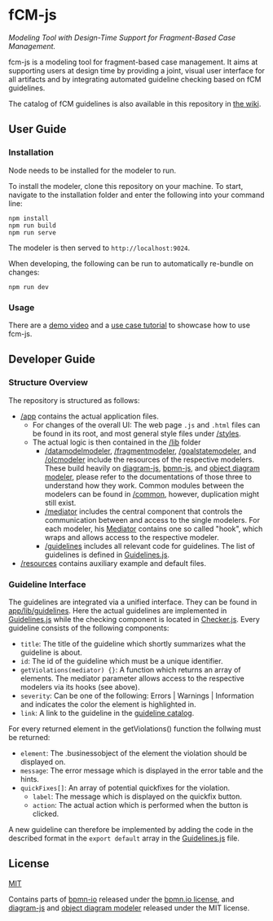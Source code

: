 # fCM-js
*Modeling Tool with Design-Time Support for Fragment-Based Case Management.*

fcm-js is a modeling tool for fragment-based case management. It aims at supporting users at design time by providing a joint, visual user interface for all artifacts and by integrating automated guideline checking based on fCM guidelines. 

The catalog of fCM guidelines is also available in this repository in [the wiki](../../wiki).

## User Guide
### Installation
Node needs to be installed for the modeler to run.

To install the modeler, clone this repository on your machine. To start, navigate to the installation folder and enter the following into your command line:
```shell
npm install
npm run build
npm run serve
```

The modeler is then served to `http://localhost:9024`.

When developing, the following can be run to automatically re-bundle on changes:
```shell
npm run dev
```

### Usage
There are a [demo video](TBD) and a [use case tutorial](TBD) to showcase how to use fcm-js.

## Developer Guide
### Structure Overview
The repository is structured as follows: 
* [/app](app) contains the actual application files.
    * For changes of the overall UI: The web page `.js` and `.html` files can be found in its root, and most general style files under [/styles](app/styles).
    * The actual logic is then contained in the [/lib](app/lib) folder
        * [/datamodelmodeler](app/lib/datamodelmodeler), [/fragmentmodeler](app/lib/fragmentmodeler), [/goalstatemodeler](app/lib/goalstatemodeler), and [/olcmodeler](app/lib/olcmodeler) include the resources of the respective modelers. These build heavily on [diagram-js](https://github.com/bpmn-io/diagram-js), [bpmn-js](https://github.com/bpmn-io/bpmn-js), and [object diagram modeler](https://github.com/timKraeuter/object-diagram-modeler/tree/master/modeler), please refer to the documentations of those three to understand how they work. Common modules between the modelers can be found in [/common](app/lib/common), however, duplication might still exist.
        * [/mediator](app/lib/mediator) includes the central component that controls the communication between and access to the single modelers. For each modeler, his [Mediator](app/lib/mediator/Mediator.js) contains one so called "hook", which wraps and allows access  to the respective modeler.
        * [/guidelines](app/lib/guidelines) includes all relevant code for guidelines. The list of guidelines is defined in [Guidelines.js](app/lib/guidelines/Guidelines.js).
* [/resources](resources) contains auxiliary example and default files.

### Guideline Interface
The guidelines are integrated via a unified interface. They can be found in [app/lib/guidelines](app/lib/guidelines). Here the actual guidelines are implemented in [Guidelines.js](app/lib/guidelines/Guidelines.js) while the checking component is located in [Checker.js](app/lib/guidelines/Checker.js). Every guideline consists of the following components:

- `title`: The title of the guideline which shortly summarizes what the guideline is about.
- `id`: The id of the guideline which must be a unique identifier.
- `getViolations(mediator) {}`: A function which returns an array of elements. The mediator parameter allows access to the respective modelers via its hooks (see above).
- `severity`: Can be one of the following: Errors | Warnings | Information and indicates the color the element is highlighted in.
- `link`: A link to the guideline in the [guideline catalog](https://github.com/bptlab/fCM-design-support/wiki/Guidelines). 

For every returned element in the getViolations() function the follwing must be returned:
- `element`: The .businessobject of the element the violation should be displayed on.
- `message`: The error message which is displayed in the error table and the hints.
- `quickFixes[]`: An array of potential quickfixes for the violation.
    -   `label`: The message which is displayed on the quickfix button.
    -   `action`: The actual action which is performed when the button is clicked.

A new guideline can therefore be implemented by adding the code in the described format in the `export default` array in the [Guidelines.js](app/lib/guidelines/Guidelines.js) file. 

## License

[MIT](LICENSE)

Contains parts of [bpmn-io](https://github.com/bpmn-io) released under the [bpmn.io license](http://bpmn.io/license), and [diagram-js](https://github.com/bpmn-io/diagram-js) and [object diagram modeler](https://github.com/timKraeuter/object-diagram-modeler/tree/master/modeler) released under the MIT license.
